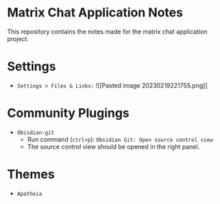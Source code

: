 # Matrix Chat Application Notes
This repository contains the notes made for the matrix chat application project.

# Settings
- `Settings > Files & Links:`
	![[Pasted image 20230219221755.png]]

# Community Plugings
- `Obisdian-git`
	- Run command (`ctrl+p`): `Obsidian Git: Open source control view`
	- The source control view should be opened in the right panel.

# Themes
- `Apatheia`